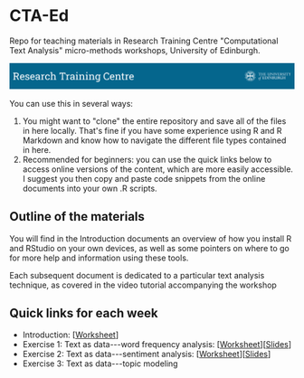 # CTA-Ed
Repo for teaching materials in Research Training Centre "Computational Text Analysis" micro-methods workshops, University of Edinburgh.

![Alt Text](coursebanner.png)

You can use this in several ways:

1. You might want to "clone" the entire repository and save all of the files in here locally. That's fine if you have some experience using R and R Markdown and know how to navigate the different file types contained in here. 
2. Recommended for beginners: you can use the quick links below to access online versions of the content, which are more easily accessible. I suggest you then copy and paste code snippets from the online documents into your own .R scripts.

## Outline of the materials

You will find in the Introduction documents an overview of how you install R and RStudio on your own devices, as well as some pointers on where to go for more help and information using these tools.

Each subsequent document is dedicated to a particular text analysis technique, as covered in the video tutorial accompanying the workshop

## Quick links for each week

- Introduction: \[[Worksheet](https://raw.githack.com/cjbarrie/CTA-Ed/main/00-intro/00-intro.html)\]
- Exercise 1: Text as data---word frequency analysis: \[[Worksheet](https://raw.githack.com/cjbarrie/CTA-Ed/main/01-word-freq/01-word-freq.html)\]\[[Slides](https://raw.githack.com/cjbarrie/CTA-Ed/main/01-word-freq/01-word-freq-pres.html)\]
- Exercise 2: Text as data---sentiment analysis: \[[Worksheet](https://raw.githack.com/cjbarrie/CTA-Ed/main/02-sent-analysis/02-sent-analysis.html)\]\[[Slides](https://raw.githack.com/cjbarrie/CTA-Ed/main/02-sent-analysis/02-sent-analysis-pres.html)\]
- Exercise 3: Text as data---topic modeling
